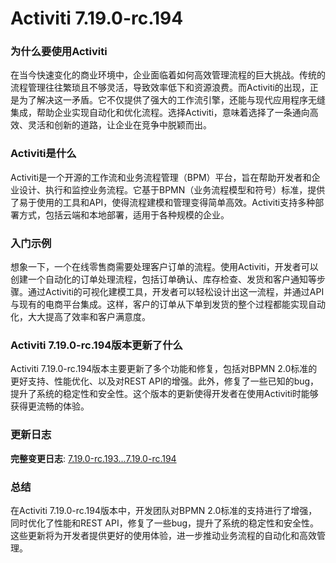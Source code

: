 # Activiti 7.19.0-rc.194
### 为什么要使用Activiti

在当今快速变化的商业环境中，企业面临着如何高效管理流程的巨大挑战。传统的流程管理往往繁琐且不够灵活，导致效率低下和资源浪费。而Activiti的出现，正是为了解决这一矛盾。它不仅提供了强大的工作流引擎，还能与现代应用程序无缝集成，帮助企业实现自动化和优化流程。选择Activiti，意味着选择了一条通向高效、灵活和创新的道路，让企业在竞争中脱颖而出。

### Activiti是什么

Activiti是一个开源的工作流和业务流程管理（BPM）平台，旨在帮助开发者和企业设计、执行和监控业务流程。它基于BPMN（业务流程模型和符号）标准，提供了易于使用的工具和API，使得流程建模和管理变得简单高效。Activiti支持多种部署方式，包括云端和本地部署，适用于各种规模的企业。

### 入门示例

想象一下，一个在线零售商需要处理客户订单的流程。使用Activiti，开发者可以创建一个自动化的订单处理流程，包括订单确认、库存检查、发货和客户通知等步骤。通过Activiti的可视化建模工具，开发者可以轻松设计出这一流程，并通过API与现有的电商平台集成。这样，客户的订单从下单到发货的整个过程都能实现自动化，大大提高了效率和客户满意度。

### Activiti 7.19.0-rc.194版本更新了什么

Activiti 7.19.0-rc.194版本主要更新了多个功能和修复，包括对BPMN 2.0标准的更好支持、性能优化、以及对REST API的增强。此外，修复了一些已知的bug，提升了系统的稳定性和安全性。这个版本的更新使得开发者在使用Activiti时能够获得更流畅的体验。

### 更新日志

**完整变更日志**: [7.19.0-rc.193...7.19.0-rc.194](https://github.com/Activiti/Activiti/compare/7.19.0-rc.193...7.19.0-rc.194)

### 总结

在Activiti 7.19.0-rc.194版本中，开发团队对BPMN 2.0标准的支持进行了增强，同时优化了性能和REST API，修复了一些bug，提升了系统的稳定性和安全性。这些更新将为开发者提供更好的使用体验，进一步推动业务流程的自动化和高效管理。